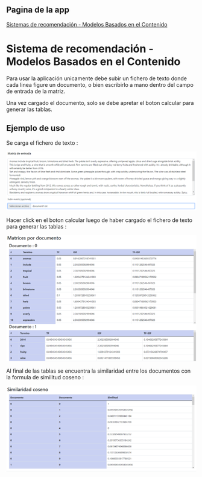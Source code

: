 ## Pagina de la app

[Sistemas de recomendación - Modelos Basados en el Contenido](https://alu0101281308.github.io/GCOP2/)

# Sistema de recomendación - Modelos Basados en el Contenido

Para usar la aplicación unicamente debe subir un fichero de texto donde cada linea figure un documento, o bien escribirlo a mano dentro del campo de entrada de la matriz.

Una vez cargado el documento, solo se debe apretar el boton calcular para generar las tablas.

 ## Ejemplo de uso

 Se carga el fichero de texto :

 ![Llenando los campos](images/ejem1.png)   

 Hacer click en el boton calcular luego de haber cargado el fichero de texto para generar las tablas :
 
 ![Llenando los campos](images/ejem2.png) 

 Al final de las tablas se encuentra la similaridad entre los documentos con la formula de similitud coseno :
 
 ![Llenando los campos](images/ejem3.png) 
